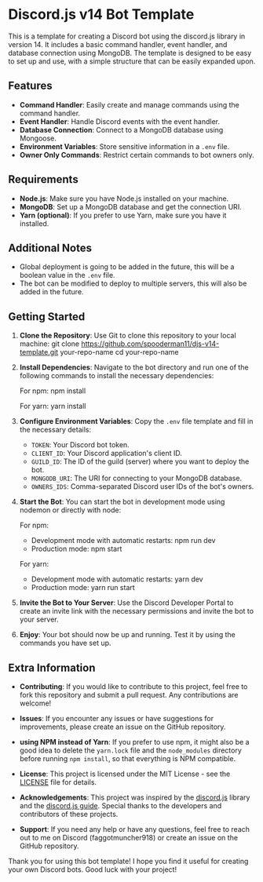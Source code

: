 # Discord.js v14 Bot Template

This is a template for creating a Discord bot using the discord.js library in version 14. It includes a basic command handler, event handler, and database connection using MongoDB. The template is designed to be easy to set up and use, with a simple structure that can be easily expanded upon.

## Features
- **Command Handler**: Easily create and manage commands using the command handler.
- **Event Handler**: Handle Discord events with the event handler.
- **Database Connection**: Connect to a MongoDB database using Mongoose.
- **Environment Variables**: Store sensitive information in a `.env` file.
- **Owner Only Commands**: Restrict certain commands to bot owners only.

## Requirements
- **Node.js**: Make sure you have Node.js installed on your machine.
- **MongoDB**: Set up a MongoDB database and get the connection URI.
- **Yarn (optional)**: If you prefer to use Yarn, make sure you have it installed.

## Additional Notes
- Global deployment is going to be added in the future, this will be a boolean value in the `.env` file.
- The bot can be modified to deploy to multiple servers, this will also be added in the future.

## Getting Started

1. **Clone the Repository**: Use Git to clone this repository to your local machine:
   git clone https://github.com/spooderman11/djs-v14-template.git your-repo-name
   cd your-repo-name

2. **Install Dependencies**: Navigate to the bot directory and run one of the following commands to install the necessary dependencies:

   For npm:
   npm install

   For yarn:
   yarn install

3. **Configure Environment Variables**: Copy the `.env` file template and fill in the necessary details:
   - `TOKEN`: Your Discord bot token.
   - `CLIENT_ID`: Your Discord application's client ID.
   - `GUILD_ID`: The ID of the guild (server) where you want to deploy the bot.
   - `MONGODB_URI`: The URI for connecting to your MongoDB database.
   - `OWNERS_IDS`: Comma-separated Discord user IDs of the bot's owners.

4. **Start the Bot**: You can start the bot in development mode using nodemon or directly with node:
   
   For npm:
   - Development mode with automatic restarts:
     npm run dev
   - Production mode:
     npm start

   For yarn:
   - Development mode with automatic restarts:
     yarn dev
   - Production mode:
     yarn run start

5. **Invite the Bot to Your Server**: Use the Discord Developer Portal to create an invite link with the necessary permissions and invite the bot to your server.

6. **Enjoy**: Your bot should now be up and running. Test it by using the commands you have set up.

## Extra Information

- **Contributing**: If you would like to contribute to this project, feel free to fork this repository and submit a pull request. Any contributions are welcome!

- **Issues**: If you encounter any issues or have suggestions for improvements, please create an issue on the GitHub repository.

- **using NPM instead of Yarn**: If you prefer to use npm, it might also be a good idea to delete the `yarn.lock` file and the `node_modules` directory before running `npm install`, so that everything is NPM compatible.

- **License**: This project is licensed under the MIT License - see the [LICENSE](LICENSE) file for details.

- **Acknowledgements**: This project was inspired by the [discord.js](https://discord.js.org/) library and the [discord.js guide](https://discordjs.guide/). Special thanks to the developers and contributors of these projects.

- **Support**: If you need any help or have any questions, feel free to reach out to me on Discord (faggotmuncher918) or create an issue on the GitHub repository.

Thank you for using this bot template! I hope you find it useful for creating your own Discord bots. Good luck with your project!
